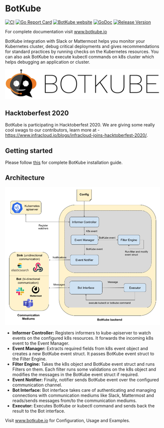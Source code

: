 # BotKube
[![CI](https://github.com/infracloudio/botkube/workflows/CI/badge.svg?branch=develop)](https://github.com/infracloudio/botkube/actions?query=workflow%3ACI+branch%3Adevelop) [![Go Report Card](https://goreportcard.com/badge/github.com/infracloudio/botkube)](https://goreportcard.com/report/github.com/infracloudio/botkube) [![BotKube website](https://img.shields.io/badge/docs-botkube.io-blue.svg)](https://botkube.io) [![GoDoc](https://godoc.org/github.com/infracloudio/botkube?status.svg)](https://godoc.org/github.com/infracloudio/botkube) [![Release Version](https://img.shields.io/github/v/release/infracloudio/botkube?label=Botkube)](https://github.com/infracloudio/botkube/releases/latest)

For complete documentation visit www.botkube.io

BotKube integration with Slack or Mattermost helps you monitor your Kubernetes cluster, debug critical deployments and gives recommendations for standard practices by running checks on the Kubernetes resources.
You can also ask BotKube to execute kubectl commands on k8s cluster which helps debugging an application or cluster.

![](botkube-title.jpg)

## Hacktoberfest 2020
BotKube is participating in Hacktoberfest 2020. We are giving some really cool swags to our contributors, learn more at - https://www.infracloud.io/blogs/infracloud-joins-hacktoberfest-2020/. 

## Getting started
Please follow [this](https://www.botkube.io/installation/) for complete BotKube installation guide.

## Architecture
![](/botkube_arch.jpg)
- **Informer Controller:** Registers informers to kube-apiserver to watch events on the configured k8s resources. It forwards the incoming k8s event to the Event Manager.
- **Event Manager:** Extracts required fields from k8s event object and creates a new BotKube event struct. It passes BotKube event struct to the Filter Engine.
- **Filter Engine:** Takes the k8s object and BotKube event struct and runs Filters on them. Each filter runs some validations on the k8s object and modifies the messages in the BotKube event struct if required.
- **Event Notifier:** Finally, notifier sends BotKube event over the configured communication channel.
- **Bot Interface:** Bot interface takes care of authenticating and managing connections with communication mediums like Slack, Mattermost and reads/sends messages from/to the communication mediums. 
- **Executor:** Executes BotKube or kubectl command and sends back the result to the Bot interface.

Visit www.botkube.io for Configuration, Usage and Examples.
